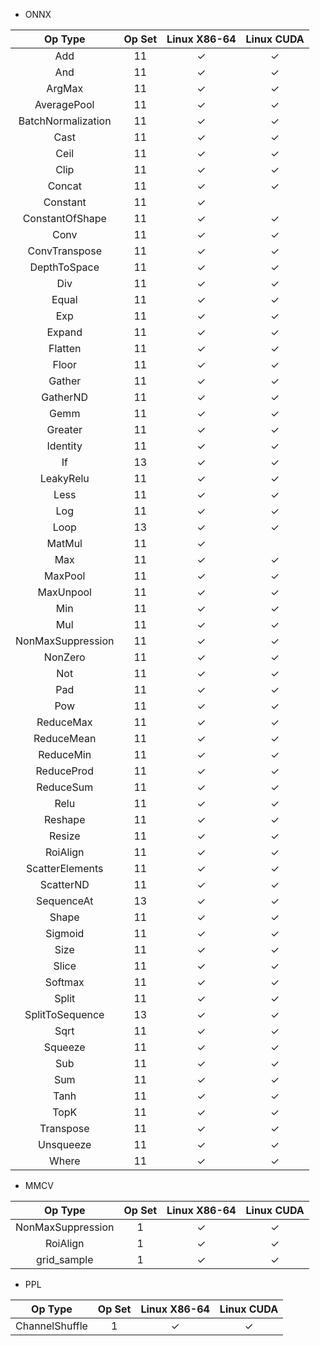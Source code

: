 * ONNX

| Op Type            | Op Set | Linux X86-64 | Linux CUDA |
|:------------------:|:------:|:------------:|:----------:|
| Add                | 11     | &check;      | &check;    |
| And                | 11     | &check;      | &check;    |
| ArgMax             | 11     | &check;      | &check;    |
| AveragePool        | 11     | &check;      | &check;    |
| BatchNormalization | 11     | &check;      | &check;    |
| Cast               | 11     | &check;      | &check;    |
| Ceil               | 11     | &check;      | &check;    |
| Clip               | 11     | &check;      | &check;    |
| Concat             | 11     | &check;      | &check;    |
| Constant           | 11     | &check;      |            |
| ConstantOfShape    | 11     | &check;      | &check;    |
| Conv               | 11     | &check;      | &check;    |
| ConvTranspose      | 11     | &check;      | &check;    |
| DepthToSpace       | 11     | &check;      | &check;    |
| Div                | 11     | &check;      | &check;    |
| Equal              | 11     | &check;      | &check;    |
| Exp                | 11     | &check;      | &check;    |
| Expand             | 11     | &check;      | &check;    |
| Flatten            | 11     | &check;      | &check;    |
| Floor              | 11     | &check;      | &check;    |
| Gather             | 11     | &check;      | &check;    |
| GatherND           | 11     | &check;      | &check;    |
| Gemm               | 11     | &check;      | &check;    |
| Greater            | 11     | &check;      | &check;    |
| Identity           | 11     | &check;      | &check;    |
| If                 | 13     | &check;      | &check;    |
| LeakyRelu          | 11     | &check;      | &check;    |
| Less               | 11     | &check;      | &check;    |
| Log                | 11     | &check;      | &check;    |
| Loop               | 13     | &check;      | &check;    |
| MatMul             | 11     | &check;      |            |
| Max                | 11     | &check;      | &check;    |
| MaxPool            | 11     | &check;      | &check;    |
| MaxUnpool          | 11     | &check;      | &check;    |
| Min                | 11     | &check;      | &check;    |
| Mul                | 11     | &check;      | &check;    |
| NonMaxSuppression  | 11     | &check;      | &check;    |
| NonZero            | 11     | &check;      | &check;    |
| Not                | 11     | &check;      | &check;    |
| Pad                | 11     | &check;      | &check;    |
| Pow                | 11     | &check;      | &check;    |
| ReduceMax          | 11     | &check;      | &check;    |
| ReduceMean         | 11     | &check;      | &check;    |
| ReduceMin          | 11     | &check;      | &check;    |
| ReduceProd         | 11     | &check;      | &check;    |
| ReduceSum          | 11     | &check;      | &check;    |
| Relu               | 11     | &check;      | &check;    |
| Reshape            | 11     | &check;      | &check;    |
| Resize             | 11     | &check;      | &check;    |
| RoiAlign           | 11     | &check;      | &check;    |
| ScatterElements    | 11     | &check;      | &check;    |
| ScatterND          | 11     | &check;      | &check;    |
| SequenceAt         | 13     | &check;      | &check;    |
| Shape              | 11     | &check;      | &check;    |
| Sigmoid            | 11     | &check;      | &check;    |
| Size               | 11     | &check;      | &check;    |
| Slice              | 11     | &check;      | &check;    |
| Softmax            | 11     | &check;      | &check;    |
| Split              | 11     | &check;      | &check;    |
| SplitToSequence    | 13     | &check;      | &check;    |
| Sqrt               | 11     | &check;      | &check;    |
| Squeeze            | 11     | &check;      | &check;    |
| Sub                | 11     | &check;      | &check;    |
| Sum                | 11     | &check;      | &check;    |
| Tanh               | 11     | &check;      | &check;    |
| TopK               | 11     | &check;      | &check;    |
| Transpose          | 11     | &check;      | &check;    |
| Unsqueeze          | 11     | &check;      | &check;    |
| Where              | 11     | &check;      | &check;    |

* MMCV

| Op Type           | Op Set | Linux X86-64 | Linux CUDA |
|:-----------------:|:------:|:------------:|:----------:|
| NonMaxSuppression | 1      | &check;      | &check;    |
| RoiAlign          | 1      | &check;      | &check;    |
| grid_sample       | 1      | &check;      | &check;    |

* PPL

| Op Type        | Op Set | Linux X86-64 | Linux CUDA |
|:--------------:|:------:|:------------:|:----------:|
| ChannelShuffle | 1      | &check;      | &check;    |
